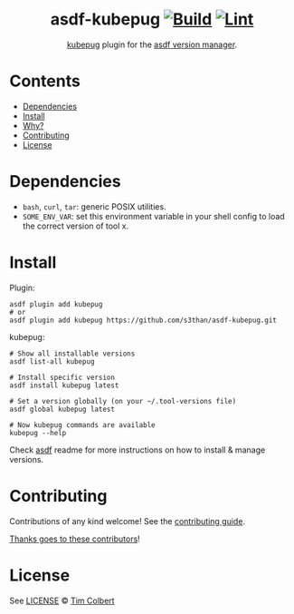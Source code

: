 <div align="center">

# asdf-kubepug [![Build](https://github.com/s3than/asdf-kubepug/actions/workflows/build.yml/badge.svg)](https://github.com/s3than/asdf-kubepug/actions/workflows/build.yml) [![Lint](https://github.com/s3than/asdf-kubepug/actions/workflows/lint.yml/badge.svg)](https://github.com/s3than/asdf-kubepug/actions/workflows/lint.yml)


[kubepug](https://github.com/rikatz/kubepug) plugin for the [asdf version manager](https://asdf-vm.com).

</div>

# Contents

- [Dependencies](#dependencies)
- [Install](#install)
- [Why?](#why)
- [Contributing](#contributing)
- [License](#license)

# Dependencies

- `bash`, `curl`, `tar`: generic POSIX utilities.
- `SOME_ENV_VAR`: set this environment variable in your shell config to load the correct version of tool x.

# Install

Plugin:

```shell
asdf plugin add kubepug
# or
asdf plugin add kubepug https://github.com/s3than/asdf-kubepug.git
```

kubepug:

```shell
# Show all installable versions
asdf list-all kubepug

# Install specific version
asdf install kubepug latest

# Set a version globally (on your ~/.tool-versions file)
asdf global kubepug latest

# Now kubepug commands are available
kubepug --help
```

Check [asdf](https://github.com/asdf-vm/asdf) readme for more instructions on how to
install & manage versions.

# Contributing

Contributions of any kind welcome! See the [contributing guide](contributing.md).

[Thanks goes to these contributors](https://github.com/s3than/asdf-kubepug/graphs/contributors)!

# License

See [LICENSE](LICENSE) © [Tim Colbert](https://github.com/s3than/)
